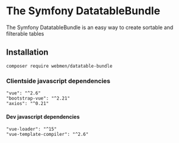 The Symfony DatatableBundle
=======================

The Symfony DatatableBundle is an easy way to create sortable and filterable tables

## Installation

```
composer require webmen/datatable-bundle
```

### Clientside javascript dependencies

```
"vue": "^2.6"
"bootstrap-vue": "^2.21"
"axios": "^0.21"
```

#### Dev javascript dependencies

```
"vue-loader": "^15"
"vue-template-compiler": "^2.6"
```
